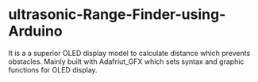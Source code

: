 # ultrasonic-Range-Finder-using-Arduino
It is a  a superior OLED display model to calculate distance which prevents obstacles.
Mainly built with Adafriut_GFX which sets syntax and graphic functions for OLED display.
